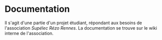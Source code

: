 # Documentation

Il s'agit d'une partie d'un projet étudiant, répondant aux besoins de l'association *Supélec Rézo Rennes*.
La documentation se trouve sur le wiki interne de l'association.
